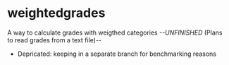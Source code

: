 # weightedgrades
A way to calculate grades with weigthed categories
*--UNFINISHED* (Plans to read grades from a text file)--
* Depricated: keeping in a separate branch for benchmarking reasons
